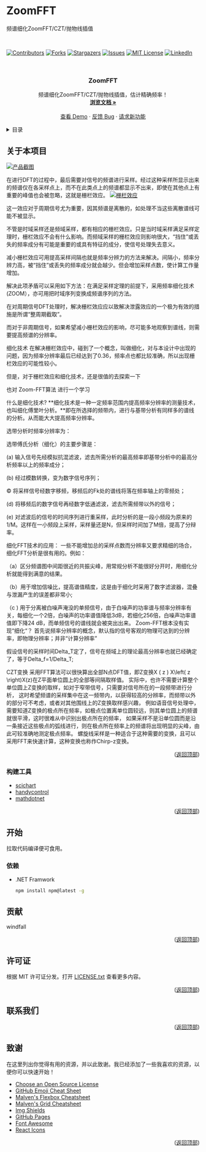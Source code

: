 # ZoomFFT
 频谱细化ZoomFFT/CZT/抛物线插值
<!-- PROJECT SHIELDS -->
<!-- PROJECT LOGO -->
<br />

<div id="top"></div>
<!--
*** 感谢查看我们的最佳 README 模板，如果你有好的建议，请复刻（fork）本仓库并且创建一个
*** 拉取请求（pull request），或者直接创建一个带「enhancement」标签的议题（issue）。
*** 不要忘记给该项目点一个 star！
*** 再次感谢！现在快去创建一些了不起的东西吧！:D
-->



<!-- 项目 SHIELDS -->
<!--
*** 我们使用了 markdown 「参考风格」的链接以便于阅读。
*** 参考链接是用方括号 [ ] 包围起来的，而非 圆括号 ( )。
*** 请到文档末尾查看 contributors-url、forks-url 等变量的声明。这是一种可选的简洁语法，你可能会想要使用。
*** https://www.markdownguide.org/basic-syntax/#reference-style-links
-->
[![Contributors][contributors-shield]][contributors-url]
[![Forks][forks-shield]][forks-url]
[![Stargazers][stars-shield]][stars-url]
[![Issues][issues-shield]][issues-url]
[![MIT License][license-shield]][license-url]
[![LinkedIn][linkedin-shield]][linkedin-url]



<!-- 项目 LOGO -->
<br />
<div align="center">
  <h3 align="center">ZoomFFT</h3>

  <p align="center">
    频谱细化ZoomFFT/CZT/抛物线插值，估计精确频率！
    <br />
    <a href="https://github.com/lemurmu/ZoomFFT/tree/master/README.md"><strong>浏览文档 »</strong></a>
    <br />
    <br />
    <a href="https://github.com/lemurmu/ZoomFFT/tree/master/ZoomFFT">查看 Demo</a>
    ·
    <a href="https://github.com/lemurmu/ZoomFFT/tree/master/ZoomFFT/issues">反馈 Bug</a>
    ·
    <a href="https://github.com/lemurmu/ZoomFFT/tree/master/ZoomFFT/issues">请求新功能</a>
  </p>
</div>



<!-- 目录 -->
<details>
  <summary>目录</summary>
  <ol>
    <li>
      <a href="#关于本项目">关于本项目</a>
      <ul>
        <li><a href="#构建工具">构建工具</a></li>
      </ul>
    </li>
    <li>
      <a href="#开始">开始</a>
      <ul>
        <li><a href="#依赖">依赖</a></li>
        <li><a href="#安装">安装</a></li>
      </ul>
    </li>
    <li><a href="#使用方法">使用方法</a></li>
    <li><a href="#路线图">路线图</a></li>
    <li><a href="#贡献">贡献</a></li>
    <li><a href="#许可证">许可证</a></li>
    <li><a href="#联系我们">联系我们</a></li>
    <li><a href="#致谢">致谢</a></li>
  </ol>
</details>



<!-- 关于本项目 -->
## 关于本项目

[![产品截图][product-screenshot]](https://github.com/lemurmu/ZoomFFT/tree/master/Screenshoot/main.png)

在进行DFT的过程中，最后需要对信号的频谱进行采样。经过这种采样所显示出来的频谱仅在各采样点上，而不在此类点上的频谱都显示不出来，即使在其他点上有重要的峰值也会被忽略，这就是栅栏效应。
[![栅栏效应][product-screenshot]](https://github.com/lemurmu/ZoomFFT/tree/master/Screenshoot/栅栏效应.png)

这一效应对于周期信号尤为重要，因其频谱是离散的，如处理不当这些离散谱线可能不被显示。

不管是时域采样还是频域采样，都有相应的栅栏效应。只是当时域采样满足采样定理时，栅栏效应不会有什么影响。而频域采样的栅栏效应则影响很大，“挡住”或丢失的频率成分有可能是重要的或具有特征的成分，使信号处理失去意义。

减小栅栏效应可用提高采样间隔也就是频率分辨力的方法来解决。间隔小，频率分辨力高，被“挡住”或丢失的频率成分就会越少。但会增加采样点数，使计算工作量增加。

解决此项矛盾可以采用如下方法：在满足采样定理的前提下，采用频率细化技术(ZOOM），亦可用把时域序列变换成频谱序列的方法。

在对周期信号DFT处理时，解决栅栏效应应以致解决泄露效应的一个极为有效的措施是所谓“整周期截取”。

而对于非周期信号，如果希望减小栅栏效应的影响，尽可能多地观察到谱线，则需要提高频谱的分辨率。

细化技术
在解决栅栏效应中，碰到了一个概念，叫做细化，对与本设计中出现的问题，因为频率分辨率最后已经达到了0.36，频率点也都比较准确，所以出现栅栏效应的可能性较小。

但是，对于栅栏效应和细化技术，还是很值的去探索一下

也对 Zoom-FFT算法 进行一个学习

什么是细化技术?
**细化技术是一种一定频率范围内提高频率分辨率的测量技术，也叫细化傅里叶分析。**即在所选择的频带内，进行与基带分析有同样多的谱线的分析。从而能大大提高频率分辨率。

选带分析时频率分辨率为：

选带傅氏分析（细化）的主要步骤是：

(a) 输入信号先经模拟抗混滤波，滤去所需分析的最高频率即基带分析中的最高分析频率以上的频率成分；

(b) 经过模数转换，变为数字信号序列；

© 将采样信号经数字移频，移频后的Fk处的谱线将落在频率轴上的零频处；

(d) 将移频后的数字信号再经数字低通滤波，滤去所需频带以外的信号；

(e) 对滤波后的信号的时间序列进行重采样，此时分析的是一段小频段为原来的1/M。这样在一小频段上采样，采样量还是N，但采样时间加了M倍，提高了分辩率。

细化FFT技术的应用：
一些不能增加总的采样点数而分辨率又要求精细的场合，细化FFT分析是很有用的。例如：

（a）区分频谱图中间距很近的共振尖峰，用常规分析不能很好分开时，用细化分析就能得到满意的结果。

（b）用于增加信噪比，提高谱值精度，这是由于细化时采用了数字滤波器，混叠与泄漏产生的误差都非常小;

（c ) 用于分离被白噪声淹没的单频信号，由于白噪声的功率谱与频率分辨率有关，每细化一个2倍，白噪声的功率谱值降低3dB，若细化256倍，白噪声功率谱值即下降24 dB，而单频信号的谱线就会被突出出来。
Zoom-FFT根本没有实现“细化“？
首先说频率分辨率的概念，默认指的信号客观的物理可达到的分辨率，即物理分辨率；并非“计算分辨率”

假设信号的采样时间Delta_T定了，信号在频域上的理论最高分辨率也就已经确定了，等于Delta_f=1/Delta_T;

CZT变换
采用FFT算法可以很快算出全部N点DFT值，即Z变换X ( z ) X\left( z \right)X(z)在Z平面单位圆上的全部等间隔取样值。
实际中，也许不需要计算整个单位圆上Z变换的取样，如对于窄带信号，只需要对信号所在的一段频带进行分析，
这时希望频谱的采样集中在这一频带内，以获得较高的分辨率，而频带以外的部分可不考虑，或者对其他围线上的Z变换取样感兴趣，
例如语音信号处理中，需要知道Z变换的极点所在频率，如极点位置离单位圆较远，则其单位圆上的频谱就很平滑，这时很难从中识别出极点所在的频率，
如果采样不是沿单位圆而是沿一条接近这些极点的弧线进行，则在极点所在频率上的频谱将出现明显的尖峰，由此可较准确地测定极点频率。
螺旋线采样是一种适合于这种需要的变换，且可以采用FFT来快速计算，这种变换也称作Chirp-z变换。
<p align="right">(<a href="#top">返回顶部</a>)</p>



### 构建工具

- [scichart](https://www.scichart.com/)
- [handycontrol](https://handyorg.gitee.io/handycontrol/)
- [mathdotnet](https://www.mathdotnet.com/)

<p align="right">(<a href="#top">返回顶部</a>)</p>



<!-- 开始 -->
## 开始

拉取代码编译便可食用。

### 依赖

* .NET Framwork
  ```sh
  npm install npm@latest -g
  ```
  
<!-- 贡献 -->
## 贡献
windfall

<p align="right">(<a href="#top">返回顶部</a>)</p>



<!-- 许可证 -->
## 许可证

根据 MIT 许可证分发。打开 [LICENSE.txt](LICENSE.txt) 查看更多内容。


<p align="right">(<a href="#top">返回顶部</a>)</p>



<!-- 联系我们 -->
## 联系我们



<p align="right">(<a href="#top">返回顶部</a>)</p>



<!-- 致谢 -->
## 致谢

在这里列出你觉得有用的资源，并以此致谢。我已经添加了一些我喜欢的资源，以便你可以快速开始！

* [Choose an Open Source License](https://choosealicense.com)
* [GitHub Emoji Cheat Sheet](https://www.webpagefx.com/tools/emoji-cheat-sheet)
* [Malven's Flexbox Cheatsheet](https://flexbox.malven.co/)
* [Malven's Grid Cheatsheet](https://grid.malven.co/)
* [Img Shields](https://shields.io)
* [GitHub Pages](https://pages.github.com)
* [Font Awesome](https://fontawesome.com)
* [React Icons](https://react-icons.github.io/react-icons/search)

<p align="right">(<a href="#top">返回顶部</a>)</p>



<!-- MARKDOWN 链接 & 图片 -->
<!-- https://www.markdownguide.org/basic-syntax/#reference-style-links -->
[contributors-shield]: https://img.shields.io/github/contributors/BreakingAwful/Best-README-Template-zh.svg?style=for-the-badge
[contributors-url]: https://github.com/BreakingAwful/Best-README-Template-zh/graphs/contributors
[forks-shield]: https://img.shields.io/github/forks/BreakingAwful/Best-README-Template-zh.svg?style=for-the-badge
[forks-url]: https://github.com/BreakingAwful/Best-README-Template-zh/network/members
[stars-shield]: https://img.shields.io/github/stars/BreakingAwful/Best-README-Template-zh.svg?style=for-the-badge
[stars-url]: https://github.com/BreakingAwful/Best-README-Template-zh/stargazers
[issues-shield]: https://img.shields.io/github/issues/BreakingAwful/Best-README-Template-zh.svg?style=for-the-badge
[issues-url]: https://github.com/BreakingAwful/Best-README-Template-zh/issues
[license-shield]: https://img.shields.io/github/license/BreakingAwful/Best-README-Template-zh.svg?style=for-the-badge
[license-url]: https://github.com/BreakingAwful/Best-README-Template-zh/blob/master/LICENSE.txt
[linkedin-shield]: https://img.shields.io/badge/-LinkedIn-black.svg?style=for-the-badge&logo=linkedin&colorB=555
[linkedin-url]: https://linkedin.com/in/othneildrew
[product-screenshot]: images/screenshot.png

